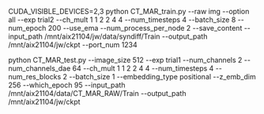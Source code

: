 CUDA_VISIBLE_DEVICES=2,3 python CT_MAR_train.py --raw img --option all --exp trial2 --ch_mult 1 1 2 2 4 4 --num_timesteps 4 --batch_size 8 --num_epoch 200 --use_ema --num_process_per_node 2 --save_content --input_path /mnt/aix21104/jw/data/syndiff/Train --output_path /mnt/aix21104/jw/ckpt --port_num 1234

python  CT_MAR_test.py --image_size 512 --exp trial1 --num_channels 2 --num_channels_dae 64 --ch_mult 1 1 2 2 4 4 --num_timesteps 4 --num_res_blocks 2 --batch_size 1 --embedding_type positional  --z_emb_dim 256 --which_epoch 95 --input_path /mnt/aix21104/data/CT_MAR_RAW/Train --output_path /mnt/aix21104/jw/ckpt